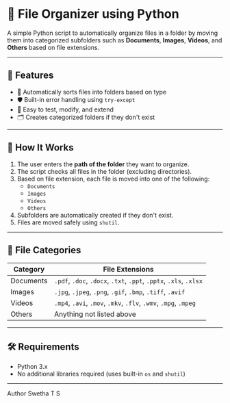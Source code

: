 # 📁 File Organizer using Python

A simple Python script to automatically organize files in a folder by moving them into categorized subfolders such as **Documents**, **Images**, **Videos**, and **Others** based on file extensions.

---

## 📌 Features

- 📄 Automatically sorts files into folders based on type
- 🛡️ Built-in error handling using `try-except`
- 🧪 Easy to test, modify, and extend
- 🗂️ Creates categorized folders if they don't exist

---

## 🚀 How It Works

1. The user enters the **path of the folder** they want to organize.
2. The script checks all files in the folder (excluding directories).
3. Based on file extension, each file is moved into one of the following:
   - `Documents`
   - `Images`
   - `Videos`
   - `Others`
4. Subfolders are automatically created if they don't exist.
5. Files are moved safely using `shutil`.

---

## 🧠 File Categories

| Category   | File Extensions |
|------------|-----------------|
| Documents  | `.pdf`, `.doc`, `.docx`, `.txt`, `.ppt`, `.pptx`, `.xls`, `.xlsx` |
| Images     | `.jpg`, `.jpeg`, `.png`, `.gif`, `.bmp`, `.tiff`, `.avif` |
| Videos     | `.mp4`, `.avi`, `.mov`, `.mkv`, `.flv`, `.wmv`, `.mpg`, `.mpeg` |
| Others     | Anything not listed above |

---

## 🛠️ Requirements

- Python 3.x
- No additional libraries required (uses built-in `os` and `shutil`)

---

Author
Swetha T S

